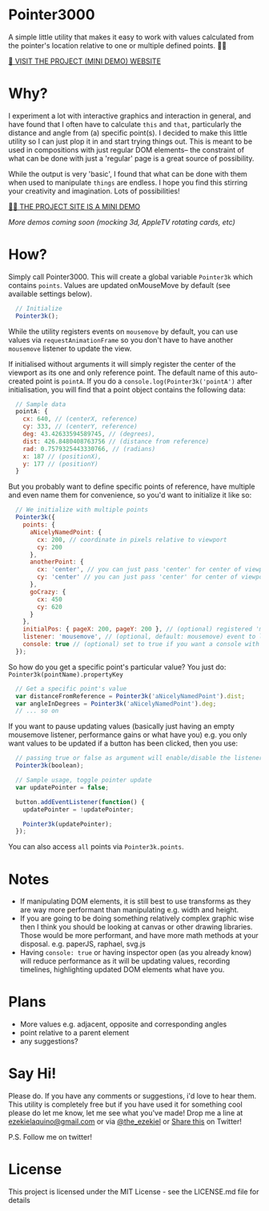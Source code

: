 # Pointer3000
A simple little utility that makes it easy to work with values calculated from the pointer's location relative to one or multiple defined points. 🙋🏼

[🍒 VISIT THE PROJECT (MINI DEMO) WEBSITE](http://ezekielaquino.com/Pointer3000)

# Why?
I experiment a lot with interactive graphics and interaction in general, and have found that I often have to calculate `this` and `that`, particularly the distance and angle from (a) specific point(s). I decided to make this little utility so I can just plop it in and start trying things out. This is meant to be used in compositions with just regular DOM elements– the constraint of what can be done with just a 'regular' page is a great source of possibility.

While the output is very 'basic', I found that what can be done with them when used to manipulate `things` are endless. I hope you find this stirring your creativity and imagination. Lots of possibilities!

[💅🏾 THE PROJECT SITE IS A MINI DEMO](http://ezekielaquino.com/Pointer3000)

*More demos coming soon (mocking 3d, AppleTV rotating cards, etc)*


# How?
Simply call Pointer3000. This will create a global variable `Pointer3k` which contains `points`. Values are updated onMouseMove by default (see available settings below).

```js
  // Initialize
  Pointer3k();
```

While the utility registers events on `mousemove` by default, you can use values via `requestAnimationFrame` so you don't have to have another `mousemove` listener to update the view.

If initialised without arguments it will simply register the center of the viewport as its one and only reference point. The default name of this auto-created point is `pointA`. If you do a `console.log(Pointer3k('pointA')` after initialisation, you will find that a point object contains the following data:

```js
  // Sample data
  pointA: {
    cx: 640, // (centerX, reference)
    cy: 333, // (centerY, reference)
    deg: 43.42633594589745, // (degrees),
    dist: 426.8480408763756 // (distance from reference)
    rad: 0.7579325443330766, // (radians)
    x: 187 // (positionX),
    y: 177 // (positionY)
  }
```

But you probably want to define specific points of reference, have multiple and even name them for convenience, so you'd want to initialize it like so:

```js
  // We initialize with multiple points
  Pointer3k({
    points: {
      aNicelyNamedPoint: {
        cx: 200, // coordinate in pixels relative to viewport
        cy: 200
      },
      anotherPoint: {
        cx: 'center', // you can just pass 'center' for center of viewport
        cy: 'center' // you can just pass 'center' for center of viewport
      },
      goCrazy: {
        cx: 450
        cy: 620
      }
    },
    initialPos: { pageX: 200, pageY: 200 }, // (optional) registered 'mouse position' immediately on init. defaults to center
    listener: 'mousemove', // (optional, default: mousemove) event to listen to when updating values
    console: true // (optional) set to true if you want a console with values to be shown
  });
```

So how do you get a specific point's particular value? You just do: `Pointer3k(pointName).propertyKey`

```js
  // Get a specific point's value
  var distanceFromReference = Pointer3k('aNicelyNamedPoint').dist;
  var angleInDegrees = Pointer3k('aNicelyNamedPoint').deg;
  // ... so on
```

If you want to pause updating values (basically just having an empty mousemove listener, performance gains or what have you) e.g. you only want values to be updated if a button has been clicked, then you use:

```js
  // passing true or false as argument will enable/disable the listener
  Pointer3k(boolean);

  // Sample usage, toggle pointer update
  var updatePointer = false;

  button.addEventListener(function() {
    updatePointer = !updatePointer;

    Pointer3k(updatePointer);
  });
```

You can also access `all` points via `Pointer3k.points`.


# Notes

- If manipulating DOM elements, it is still best to use transforms as they are way more performant than manipulating e.g. width and height.
- If you are going to be doing something relatively complex graphic wise then I think you should be looking at canvas or other drawing libraries. Those would be more performant, and have more math methods at your disposal. e.g. paperJS, raphael, svg.js
- Having `console: true` or having inspector open (as you already know) will reduce performance as it will be updating values, recording timelines, highlighting updated DOM elements what have you.


# Plans

- More values e.g. adjacent, opposite and corresponding angles
- point relative to a parent element
- any suggestions?

# Say Hi!

Please do. If you have any comments or suggestions, i'd love to hear them. This utility is completely free but if you have used it for something cool please do let me know, let me see what you've made! Drop me a line at ezekielaquino@gmail.com or via [@the_ezekiel](http://twitter.com/the_ezekiel) or [Share this](https://twitter.com/home?status=%E2%86%98%E2%86%98%20Supercharged%20pointer%20interactions%20%E2%80%93%20POINTER3000%20%E2%86%99%E2%86%99%20http%3A//ezekielaquino.com/Pointer3000) on Twitter!

P.S. Follow me on twitter!

# License

This project is licensed under the MIT License - see the LICENSE.md file for details
